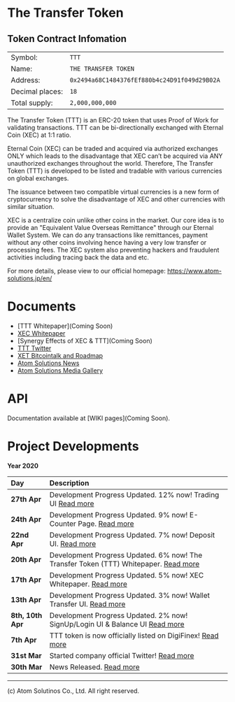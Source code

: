 # The Transfer Token

## Token Contract Infomation
|||
|---|---|
|Symbol: | `TTT` |
|Name: | `THE TRANSFER TOKEN` |
|Address: | `0x2494a68C1484376fEf880b4c24D91f049d29B02A` |(https://etherscan.io/token/0x2494a68C1484376fEf880b4c24D91f049d29B02A)
|Decimal places: | `18` |
|Total supply: | `2,000,000,000` |

The Transfer Token (TTT) is an ERC-20 token that uses Proof of Work for validating transactions. TTT can be bi-directionally exchanged with Eternal Coin (XEC) at 1:1 ratio.

Eternal Coin (XEC) can be traded and acquired via authorized exchanges ONLY which leads to the disadvantage that XEC can’t be acquired via ANY unauthorized exchanges throughout the world.
Therefore, The Transfer Token (TTT) is developed to be listed and tradable with various currencies on global exchanges.

The issuance between two compatible virtual currencies is a new form of cryptocurrency to solve the disadvantage of XEC and other currencies with similar situation.

XEC is a centralize coin unlike other coins in the market. Our core idea is to provide an "Equivalent Value Overseas Remittance" through our Eternal Wallet System. We can do any transactions like remittances, payment without any other coins involving hence having a very low transfer or processing fees. The XEC system also preventing hackers and fraudulent activities including tracing back the data and etc.

For more details, please view to our official homepage: https://www.atom-solutions.jp/en/

# Documents
- [TTT Whitepaper](Coming Soon)   
- [XEC Whitepaper](https://www.atom-solutions.jp/whitepaper/XEC_whitepaperver.2.0en.pdf)  
- [Synergy Effects of XEC & TTT](Coming Soon)  
- [TTT Twitter](https://twitter.com/AtomOfficialSNS)
- [XET Bitcointalk and Roadmap](https://bitcointalk.org/index.php?topic=5236953.0)
- [Atom Solutions News](https://www.atom-solutions.jp/en/news/)  
- [Atom Solutions Media Gallery](https://www.atom-solutions.jp/en/media/)

# API

Documentation available at [WIKI pages](Coming Soon).

# Project Developments

**Year 2020**  

|Day|Description|
|:---|:---|
|**27th Apr**|Development Progress Updated. 12% now! Trading UI [Read more](https://www.atom-solutions.jp/project/)| 
|**24th Apr**|Development Progress Updated. 9% now! E-Counter Page. [Read more](https://www.atom-solutions.jp/en/ecounter/)| 
|**22nd Apr**|Development Progress Updated. 7% now! Deposit UI. [Read more](https://www.atom-solutions.jp/project/)| 
|**20th Apr**|Development Progress Updated. 6% now! The Transfer Token (TTT) Whitepaper. [Read more](https://www.atom-solutions.jp/whitepaper/TTT_Whitepaper_ver.1.2_en.pdf)| 
|**17th Apr**|Development Progress Updated. 5% now! XEC Whitepaper. [Read more](https://www.atom-solutions.jp/whitepaper/lightpaper_EN.pdf)| 
|**13th Apr**|Development Progress Updated. 3% now! Wallet Transfer UI. [Read more](https://www.atom-solutions.jp/project/)| 
|**8th, 10th Apr**|Development Progress Updated. 2% now! SignUp/Login UI & Balance UI [Read more](https://www.atom-solutions.jp/project/)| 
|**7th Apr**|TTT token is now officially listed on DigiFinex! [Read more](https://www.digifinex.com)|  
|**31st Mar**|Started company official Twitter! [Read more](https://twitter.com/AtomOfficialSNS)|  
|**30th Mar**|News Released. [Read more](https://www.atom-solutions.jp/en/news/news_200330.php)|  



  
---
(c) Atom Solutinos Co., Ltd. All right reserved.
